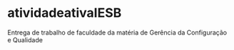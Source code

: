 # atividadeativaIESB
Entrega de trabalho de faculdade da matéria de Gerência da Configuração e Qualidade
